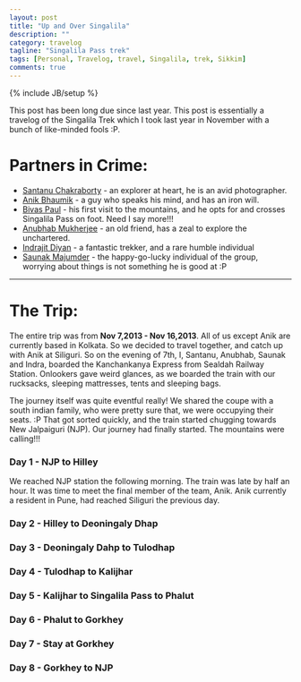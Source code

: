 ```yaml
---
layout: post
title: "Up and Over Singalila"
description: ""
category: travelog
tagline: "Singalila Pass trek"
tags: [Personal, Travelog, travel, Singalila, trek, Sikkim]
comments: true
---
```

{% include JB/setup %}

This post has been long due since last year.
This post is essentially a travelog of the Singalila Trek which I took last year in November with a bunch of like-minded fools :P.

# Partners in Crime:

* [Santanu Chakraborty](https://www.facebook.com/santanu.chakraborty.750) - an explorer at heart, he is an avid photographer.
* [Anik Bhaumik](https://www.facebook.com/anik.bhaumik) - a guy who speaks his mind, and has an iron will.
* [Bivas Paul](https://www.facebook.com/bivas.paul.7) - his first visit to the mountains, and he opts for and crosses Singalila Pass on foot. Need I say more!!!
* [Anubhab Mukherjee](https://www.facebook.com/anubhab.mukherjee.31) - an old friend, has a zeal to explore the unchartered.
* [Indrajit Diyan](https://www.facebook.com/indrajit.diyan) - a fantastic trekker, and a rare humble individual
* [Saunak Majumder](https://www.facebook.com/saunak.majumder) - the happy-go-lucky individual of the group, worrying about things is not something he is good at :P



-------

# The Trip:
The entire trip was from **Nov 7,2013 - Nov 16,2013**. All of us except Anik are currently based in Kolkata. So we decided to travel together, and catch up with Anik at Siliguri. So on the evening of 7th, I, Santanu, Anubhab, Saunak and Indra, boarded the Kanchankanya Express from Sealdah Railway Station. Onlookers gave weird glances, as we boarded the train with our rucksacks, sleeping mattresses, tents and sleeping bags.

The journey itself was quite eventful really! We shared the coupe with a south indian family, who were pretty sure that, we were occupying their seats. :P
That got sorted quickly, and the train started chugging towards New Jalpaiguri (NJP).
Our journey had finally started. The mountains were calling!!!

### Day 1 - NJP to Hilley
We reached NJP station the following morning. The train was late by half an hour. It was time to meet the final member of the team, Anik. Anik currently a resident in Pune, had reached Siliguri the previous day. 


### Day 2 - Hilley to Deoningaly Dhap

### Day 3 - Deoningaly Dahp to Tulodhap

### Day 4 - Tulodhap to Kalijhar

### Day 5 - Kalijhar to Singalila Pass to Phalut

### Day 6 - Phalut to Gorkhey

### Day 7 - Stay at Gorkhey

### Day 8 - Gorkhey to NJP








